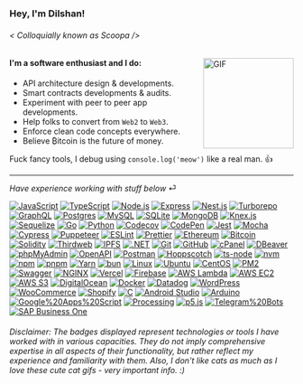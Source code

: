 ### Hey, I'm Dilshan! 
###### _< Colloquially known as Scoopa />_

<img align="right" alt="GIF" height="160px" src="https://media.giphy.com/media/r7Y17m4862kdW/giphy.gif?cid=ecf05e47t3c4z4nkg6mawd7a6t4tbxhrqvf2qk754uoayifw&ep=v1_gifs_related&rid=giphy.gif&ct=g" />

#### I'm a software enthusiast and I do:

- API architecture design & developments.
- Smart contracts developments & audits.
- Experiment with peer to peer app developments.
- Help folks to convert from `Web2` to `Web3`.
- Enforce clean code concepts everywhere.
- Believe ₿itcoin is the future of money.

Fuck fancy tools, I debug using `console.log('meow')` like a real man. 👍

----
_Have experience working with stuff below_ ⏎

[![JavaScript](https://img.shields.io/badge/JavaScript-222222?style=flat&logo=javascript)](https://www.javascript.com)
[![TypeScript](https://img.shields.io/badge/TypeScript-222222?style=flat&logo=typescript)](https://www.typescriptlang.org)
[![Node.js](https://img.shields.io/badge/Node.js-222222?style=flat&logo=node.js&logoColor=339933)](https://nodejs.org)
[![Express](https://img.shields.io/badge/Express-222222?style=flat&logo=express)](https://expressjs.com)
[![Nest.js](https://img.shields.io/badge/Nest.js-222222?style=flat&logo=nestjs&logoColor=E0234E)](https://nestjs.com)
[![Turborepo](https://img.shields.io/badge/Turborepo-222222?style=flat&logo=turborepo&logoColor=EF4444)](https://turbo.build/repo)
[![GraphQL](https://img.shields.io/badge/GraphQL-222222?style=flat&logo=graphql&logoColor=E10098)](https://graphql.org)
[![Postgres](https://img.shields.io/badge/Postgres-222222?style=flat&logo=postgresql&logoColor=4169E1)](https://www.postgresql.org)
[![MySQL](https://img.shields.io/badge/MySQL-222222?style=flat&logo=mysql&logoColor=4479A1)](https://www.mysql.com)
[![SQLite](https://img.shields.io/badge/SQLite-222222?style=flat&logo=sqlite&logoColor=003B57)](https://www.sqlite.org/index.html)
[![MongoDB](https://img.shields.io/badge/MongoDB-222222?style=flat&logo=mongodb&logoColor=47A248)](https://www.mongodb.com)
[![Knex.js](https://img.shields.io/badge/Knex.js-222222?style=flat&logo=knexdotjs&logoColor=D26B38)](https://knexjs.org)
[![Sequelize](https://img.shields.io/badge/Sequelize-222222?style=flat&logo=sequelize&logoColor=52B0E7)](https://sequelize.org)
[![Go](https://img.shields.io/badge/Go-222222?style=flat&logo=Go)](https://go.dev)
[![Python](https://img.shields.io/badge/Python-222222?style=flat&logo=python)](https://www.python.org)
[![Codecov](https://img.shields.io/badge/Codecov-222222?style=flat&logo=codecov&logoColor=F01F7A)](https://about.codecov.io)
[![CodePen](https://img.shields.io/badge/CodePen-222222?style=flat&logo=codepen)](https://codepen.io)
[![Jest](https://img.shields.io/badge/Jest-222222?style=flat&logo=jest&logoColor=C21325)](https://jestjs.io)
[![Mocha](https://img.shields.io/badge/Mocha-222222?style=flat&logo=mocha&logoColor=8D6748)](https://mochajs.org)
[![Cypress](https://img.shields.io/badge/Cypress-222222?style=flat&logo=cypress&logoColor=69D3A7)](https://www.cypress.io)
[![Puppeteer](https://img.shields.io/badge/Puppeteer-222222?style=flat&logo=puppeteer&logoColor=40B5A4)](https://pptr.dev)
[![ESLint](https://img.shields.io/badge/ESLint-222222?style=flat&logo=eslint&logoColor=4B32C3)](https://eslint.org)
[![Prettier](https://img.shields.io/badge/Prettier-222222?style=flat&logo=prettier&logoColor=F7B93E)](https://prettier.io)
[![Ethereum](https://img.shields.io/badge/Ethereum-222222?style=flat&logo=ethereum)](https://ethereum.org)
[![Bitcoin](https://img.shields.io/badge/Bitcoin-222222?style=flat&logo=bitcoin)](https://bitcoin.org)
[![Solidity](https://img.shields.io/badge/Solidity-222222?style=flat&logo=solidity)](https://soliditylang.org)
[![Thirdweb](https://img.shields.io/badge/Thirdweb-222222?style=flat&logo=thirdweb&logoColor=F213A4)](https://thirdweb.com)
[![IPFS](https://img.shields.io/badge/IPFS-222222?style=flat&logo=ipfs)](https://ipfs.tech)
[![.NET](https://img.shields.io/badge/.NET-222222?style=flat&logo=dotnet)](https://dotnet.microsoft.com)
[![Git](https://img.shields.io/badge/Git-222222?style=flat&logo=git&logoColor=F05032)](https://git-scm.com)
[![GitHub](https://img.shields.io/badge/GitHub-222222?style=flat&logo=github)](https://github.com)
[![cPanel](https://img.shields.io/badge/cPanel-222222?style=flat&logo=cpanel)](https://cpanel.net)
[![DBeaver](https://img.shields.io/badge/DBeaver-222222?style=flat&logo=dbeaver)](https://dbeaver.io)
[![phpMyAdmin](https://img.shields.io/badge/phpMyAdmin-222222?style=flat&logo=phpmyadmin)](https://www.phpmyadmin.net)
[![OpenAPI](https://img.shields.io/badge/OpenAPI-222222?style=flat&logo=openapiinitiative&logoColor=6BA539)](https://www.openapis.org)
[![Postman](https://img.shields.io/badge/Postman-222222?style=flat&logo=postman&logoColor=FF6C37)](https://www.postman.com)
[![Hoppscotch](https://img.shields.io/badge/Hoppscotch-222222?style=flat&logo=hoppscotch)](https://hoppscotch.io)
[![ts-node](https://img.shields.io/badge/ts--node-222222?style=flat&logo=tsnode&logoColor=3178C6)](https://typestrong.org/ts-node)
[![nvm](https://img.shields.io/badge/nvm-222222?style=flat&logo=nvm&logoColor=F4DD4B)](https://github.com/nvm-sh/nvm)
[![npm](https://img.shields.io/badge/npm-222222?style=flat&logo=npm&logoColor=CB3837)](https://www.npmjs.com)
[![pnpm](https://img.shields.io/badge/pnpm-222222?style=flat&logo=pnpm&logoColor=F69220)](https://pnpm.io)
[![Yarn](https://img.shields.io/badge/Yarn-222222?style=flat&logo=yarn&logoColor=2C8EBB)](https://yarnpkg.com)
[![bun](https://img.shields.io/badge/bun-222222?style=flat&logo=bun)](https://bun.sh)
[![Linux](https://img.shields.io/badge/Linux-222222?style=flat&logo=linux&logoColor=FCC624)](https://www.linux.org)
[![Ubuntu](https://img.shields.io/badge/Ubuntu-222222?style=flat&logo=ubuntu&logoColor=E95420)](https://ubuntu.com)
[![CentOS](https://img.shields.io/badge/CentOS-222222?style=flat&logo=centos)](https://www.centos.org)
[![PM2](https://img.shields.io/badge/PM2-222222?style=flat&logo=pm2)](https://pm2.keymetrics.io)
[![Swagger](https://img.shields.io/badge/Swagger-222222?style=flat&logo=swagger&logoColor=85EA2D)](https://swagger.io)
[![NGINX](https://img.shields.io/badge/NGINX-222222?style=flat&logo=nginx&logoColor=009639)](https://nginx.org)
[![Vercel](https://img.shields.io/badge/Vercel-222222?style=flat&logo=vercel)](https://vercel.com)
[![Firebase](https://img.shields.io/badge/Firebase-222222?style=flat&logo=firebase&logoColor=DD2C00)](https://firebase.google.com)
[![AWS Lambda](https://img.shields.io/badge/AWS%20Lambda-222222?style=flat&logo=awslambda&logoColor=FF9900)](https://aws.amazon.com/lambda)
[![AWS EC2](https://img.shields.io/badge/AWS%20EC2-222222?style=flat&logo=amazonec2&logoColor=FF9900)](https://aws.amazon.com/ec2)
[![AWS S3](https://img.shields.io/badge/AWS%20S3-222222?style=flat&logo=amazons3&logoColor=569A31)](https://aws.amazon.com/s3)
[![DigitalOcean](https://img.shields.io/badge/DigitalOcean-222222?style=flat&logo=digitalocean&logoColor=0080FF)](https://www.digitalocean.com)
[![Docker](https://img.shields.io/badge/Docker-222222?style=flat&logo=docker&logoColor=2496ED)](https://www.docker.com)
[![Datadog](https://img.shields.io/badge/Datadog-222222?style=flat&logo=datadog&logoColor=632CA6)](https://www.datadoghq.com)
[![WordPress](https://img.shields.io/badge/WordPress-222222?style=flat&logo=datadog&logoColor=21759B)](https://wordpress.org)
[![WooCommerce](https://img.shields.io/badge/WooCommerce-222222?style=flat&logo=woocommerce&logoColor=96588A)](https://woocommerce.com)
[![Shopify](https://img.shields.io/badge/Shopify-222222?style=flat&logo=shopify&logoColor=7AB55C)](https://www.shopify.com)
[![C](https://img.shields.io/badge/C-222222?style=flat&logo=c)](https://en.wikipedia.org/wiki/C_(programming_language))
[![Android Studio](https://img.shields.io/badge/Android%20Studio-222222?style=flat&logo=androidstudio&logoColor=34A853)](https://developer.android.com/studio)
[![Arduino](https://img.shields.io/badge/Arduino-222222?style=flat&logo=arduino&logoColor=00878F)](https://www.arduino.cc)
[![Google%20Apps%20Script](https://img.shields.io/badge/Google%20Apps%20Script-222222?style=flat&logo=googleappsscript&logoColor=4285F4)](https://developers.google.com/apps-script)
[![Processing](https://img.shields.io/badge/Processing-222222?style=flat&logo=processingfoundation&logoColor=006699)](https://processing.org)
[![p5.js](https://img.shields.io/badge/p5.js-222222?style=flat&logo=p5dotjs&logoColor=ED225D)](https://p5js.org)
[![Telegram%20Bots](https://img.shields.io/badge/Telegram%20Bots-222222?style=flat&logo=telegram&logoColor=26A5E4)](https://core.telegram.org/bots)
[![SAP Business One](https://img.shields.io/badge/SAP%20Business%20One-222222?style=flat&logo=sap&logoColor=0FAAFF)](https://www.sap.com/products/erp/business-one.html)

###### _Disclaimer: The badges displayed represent technologies or tools I have worked with in various capacities. They do not imply comprehensive expertise in all aspects of their functionality, but rather reflect my experience and familiarity with them. Also, I don't like cats as much as I love these cute cat gifs - very important info. :)_